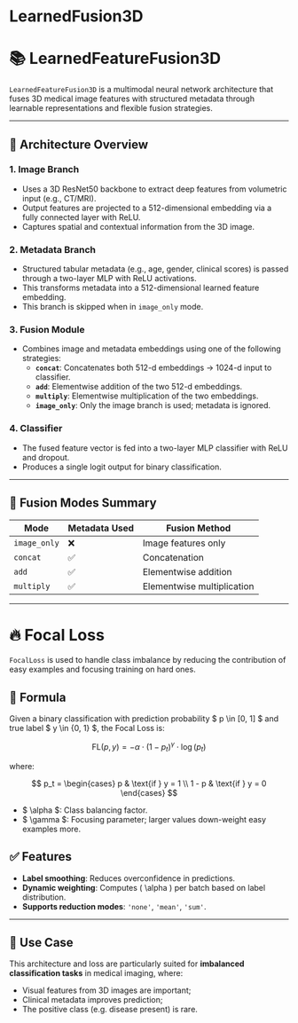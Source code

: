 # LearnedFusion3D

# 📚 LearnedFeatureFusion3D

`LearnedFeatureFusion3D` is a multimodal neural network architecture that fuses 3D medical image features with structured metadata through learnable representations and flexible fusion strategies.

---

## 🧠 Architecture Overview

### 1. **Image Branch**
- Uses a 3D ResNet50 backbone to extract deep features from volumetric input (e.g., CT/MRI).
- Output features are projected to a 512-dimensional embedding via a fully connected layer with ReLU.
- Captures spatial and contextual information from the 3D image.

### 2. **Metadata Branch**
- Structured tabular metadata (e.g., age, gender, clinical scores) is passed through a two-layer MLP with ReLU activations.
- This transforms metadata into a 512-dimensional learned feature embedding.
- This branch is skipped when in `image_only` mode.

### 3. **Fusion Module**
- Combines image and metadata embeddings using one of the following strategies:
  - **`concat`**: Concatenates both 512-d embeddings → 1024-d input to classifier.
  - **`add`**: Elementwise addition of the two 512-d embeddings.
  - **`multiply`**: Elementwise multiplication of the two embeddings.
  - **`image_only`**: Only the image branch is used; metadata is ignored.

### 4. **Classifier**
- The fused feature vector is fed into a two-layer MLP classifier with ReLU and dropout.
- Produces a single logit output for binary classification.

---

## 📌 Fusion Modes Summary

| Mode        | Metadata Used | Fusion Method          |
|-------------|----------------|-------------------------|
| `image_only` | ❌              | Image features only     |
| `concat`     | ✅              | Concatenation           |
| `add`        | ✅              | Elementwise addition    |
| `multiply`   | ✅              | Elementwise multiplication |

---

# 🔥 Focal Loss

`FocalLoss` is used to handle class imbalance by reducing the contribution of easy examples and focusing training on hard ones.

## 📐 Formula

Given a binary classification with prediction probability $ p \in [0, 1] $ and true label $ y \in \{0, 1\} $, the Focal Loss is:

$$
\text{FL}(p, y) = -\alpha \cdot (1 - p_t)^\gamma \cdot \log(p_t)
$$

where:

$$
p_t = 
\begin{cases}
p & \text{if } y = 1 \\
1 - p & \text{if } y = 0
\end{cases}
$$

- $ \alpha $: Class balancing factor.
- $ \gamma $: Focusing parameter; larger values down-weight easy examples more.

## ✅ Features
- **Label smoothing**: Reduces overconfidence in predictions.
- **Dynamic weighting**: Computes \( \alpha \) per batch based on label distribution.
- **Supports reduction modes**: `'none'`, `'mean'`, `'sum'`.

---

## 🧪 Use Case
This architecture and loss are particularly suited for **imbalanced classification tasks** in medical imaging, where:
- Visual features from 3D images are important;
- Clinical metadata improves prediction;
- The positive class (e.g. disease present) is rare.
